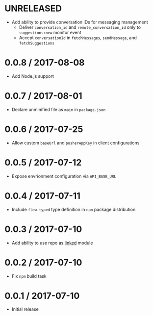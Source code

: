 # UNRELEASED

* Add ability to provide conversation IDs for messaging management
  * Deliver `conversation_id` and `remote_conversation_id` only to `suggestions:new` monitor event
  * Accept `conversationId` in `fetchMessages`, `sendMessage`, and `fetchSuggestions`

# 0.0.8 / 2017-08-08

* Add Node.js support

# 0.0.7 / 2017-08-01

* Declare unminified file as `main` in `package.json`

# 0.0.6 / 2017-07-25

* Allow custom `baseUrl` and `pusherAppKey` in client configurations

# 0.0.5 / 2017-07-12

* Expose envrionment configuration via `API_BASE_URL`

# 0.0.4 / 2017-07-11

* Include `flow-typed` type definition in `npm` package distribution

# 0.0.3 / 2017-07-10

* Add ability to use repo as [linked](https://yarnpkg.com/en/docs/cli/link) module

# 0.0.2 / 2017-07-10

* Fix `npm` build task

# 0.0.1 / 2017-07-10

* Initial release
